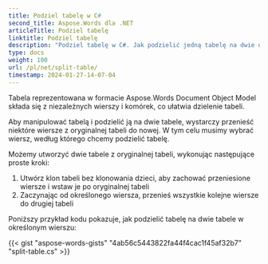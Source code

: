 ```yaml
---
title: Podziel tabelę w C#
second_title: Aspose.Words dla .NET
articleTitle: Podziel tabelę
linktitle: Podziel tabelę
description: "Podziel tabelę w C#. Jak podzielić jedną tabelę na dwie oddzielne tabele C#."
type: docs
weight: 100
url: /pl/net/split-table/
timestamp: 2024-01-27-14-07-04
---
```


Tabela reprezentowana w formacie Aspose.Words Document Object Model składa się z niezależnych wierszy i komórek, co ułatwia dzielenie tabeli.

Aby manipulować tabelą i podzielić ją na dwie tabele, wystarczy przenieść niektóre wiersze z oryginalnej tabeli do nowej. W tym celu musimy wybrać wiersz, według którego chcemy podzielić tabelę.

Możemy utworzyć dwie tabele z oryginalnej tabeli, wykonując następujące proste kroki:

1. Utwórz klon tabeli bez klonowania dzieci, aby zachować przeniesione wiersze i wstaw je po oryginalnej tabeli
2. Zaczynając od określonego wiersza, przenieś wszystkie kolejne wiersze do drugiej tabeli

Poniższy przykład kodu pokazuje, jak podzielić tabelę na dwie tabele w określonym wierszu:

{{< gist "aspose-words-gists" "4ab56c5443822fa44f4cac1f45af32b7" "split-table.cs" >}}
